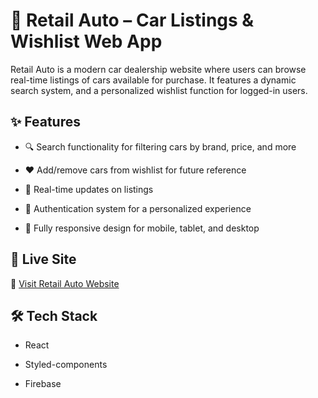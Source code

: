 # 🚗 Retail Auto – Car Listings & Wishlist Web App
Retail Auto is a modern car dealership website where users can browse real-time listings of cars available for purchase. It features a dynamic search system, and a personalized wishlist function for logged-in users.

## ✨ Features
- 🔍 Search functionality for filtering cars by brand, price, and more

- ❤️ Add/remove cars from wishlist for future reference

- 🧠 Real-time updates on listings

- 🔐 Authentication system for a personalized experience

- 📱 Fully responsive design for mobile, tablet, and desktop

## 🚀 Live Site
🔗 [Visit Retail Auto Website](https://retailauto-239a0.web.app/)

## 🛠️ Tech Stack
- React

- Styled-components 

- Firebase
